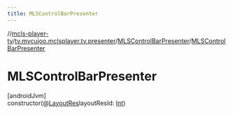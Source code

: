 ```yaml
---
title: MLSControlBarPresenter
---
```

//[mcls-player-tv](../../../index.html)/[tv.mycujoo.mclsplayer.tv.presenter](../index.html)/[MLSControlBarPresenter](index.html)/[MLSControlBarPresenter](-m-l-s-control-bar-presenter.html)



# MLSControlBarPresenter



[androidJvm]\
constructor(@[LayoutRes](https://developer.android.com/reference/kotlin/androidx/annotation/LayoutRes.html)layoutResId: [Int](https://kotlinlang.org/api/latest/jvm/stdlib/kotlin/-int/index.html))




